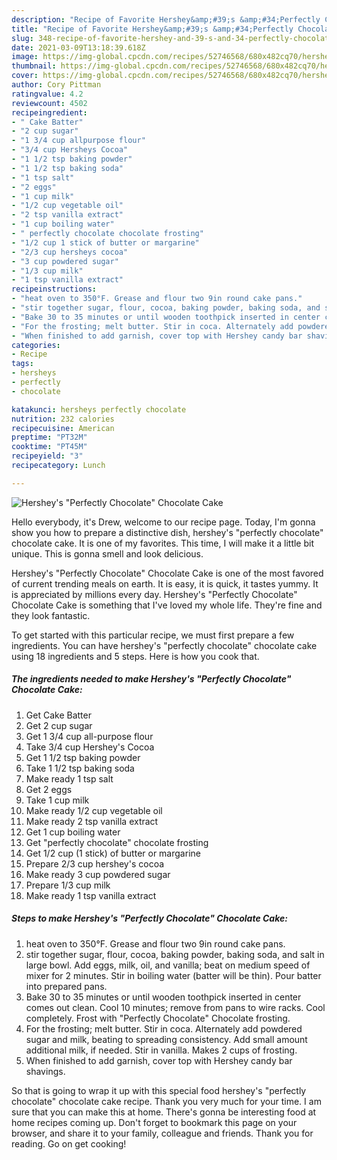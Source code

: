 ```yaml
---
description: "Recipe of Favorite Hershey&amp;#39;s &amp;#34;Perfectly Chocolate&amp;#34; Chocolate Cake"
title: "Recipe of Favorite Hershey&amp;#39;s &amp;#34;Perfectly Chocolate&amp;#34; Chocolate Cake"
slug: 348-recipe-of-favorite-hershey-and-39-s-and-34-perfectly-chocolate-and-34-chocolate-cake
date: 2021-03-09T13:18:39.618Z
image: https://img-global.cpcdn.com/recipes/52746568/680x482cq70/hersheys-perfectly-chocolate-chocolate-cake-recipe-main-photo.jpg
thumbnail: https://img-global.cpcdn.com/recipes/52746568/680x482cq70/hersheys-perfectly-chocolate-chocolate-cake-recipe-main-photo.jpg
cover: https://img-global.cpcdn.com/recipes/52746568/680x482cq70/hersheys-perfectly-chocolate-chocolate-cake-recipe-main-photo.jpg
author: Cory Pittman
ratingvalue: 4.2
reviewcount: 4502
recipeingredient:
- " Cake Batter"
- "2 cup sugar"
- "1 3/4 cup allpurpose flour"
- "3/4 cup Hersheys Cocoa"
- "1 1/2 tsp baking powder"
- "1 1/2 tsp baking soda"
- "1 tsp salt"
- "2 eggs"
- "1 cup milk"
- "1/2 cup vegetable oil"
- "2 tsp vanilla extract"
- "1 cup boiling water"
- " perfectly chocolate chocolate frosting"
- "1/2 cup 1 stick of butter or margarine"
- "2/3 cup hersheys cocoa"
- "3 cup powdered sugar"
- "1/3 cup milk"
- "1 tsp vanilla extract"
recipeinstructions:
- "heat oven to 350°F. Grease and flour two 9in round cake pans."
- "stir together sugar, flour, cocoa, baking powder, baking soda, and salt in large bowl. Add eggs, milk, oil, and vanilla; beat on medium speed of mixer for 2 minutes. Stir in boiling water (batter will be thin). Pour batter into prepared pans."
- "Bake 30 to 35 minutes or until wooden toothpick inserted in center comes out clean. Cool 10 minutes; remove from pans to wire racks. Cool completely. Frost with &#34;Perfectly Chocolate&#34; Chocolate frosting."
- "For the frosting; melt butter. Stir in coca. Alternately add powdered sugar and milk, beating to spreading consistency. Add small amount additional milk, if needed.  Stir in vanilla. Makes 2 cups of frosting."
- "When finished to add garnish, cover top with Hershey candy bar shavings."
categories:
- Recipe
tags:
- hersheys
- perfectly
- chocolate

katakunci: hersheys perfectly chocolate 
nutrition: 232 calories
recipecuisine: American
preptime: "PT32M"
cooktime: "PT45M"
recipeyield: "3"
recipecategory: Lunch

---
```



![Hershey&#39;s &#34;Perfectly Chocolate&#34; Chocolate Cake](https://img-global.cpcdn.com/recipes/52746568/680x482cq70/hersheys-perfectly-chocolate-chocolate-cake-recipe-main-photo.jpg)

Hello everybody, it's Drew, welcome to our recipe page. Today, I'm gonna show you how to prepare a distinctive dish, hershey&#39;s &#34;perfectly chocolate&#34; chocolate cake. It is one of my favorites. This time, I will make it a little bit unique. This is gonna smell and look delicious.

Hershey&#39;s &#34;Perfectly Chocolate&#34; Chocolate Cake is one of the most favored of current trending meals on earth. It is easy, it is quick, it tastes yummy. It is appreciated by millions every day. Hershey&#39;s &#34;Perfectly Chocolate&#34; Chocolate Cake is something that I've loved my whole life. They're fine and they look fantastic.




To get started with this particular recipe, we must first prepare a few ingredients. You can have hershey&#39;s &#34;perfectly chocolate&#34; chocolate cake using 18 ingredients and 5 steps. Here is how you cook that.

<!--inarticleads1-->

##### The ingredients needed to make Hershey&#39;s &#34;Perfectly Chocolate&#34; Chocolate Cake:

1. Get  Cake Batter
1. Get 2 cup sugar
1. Get 1 3/4 cup all-purpose flour
1. Take 3/4 cup Hershey&#39;s Cocoa
1. Get 1 1/2 tsp baking powder
1. Take 1 1/2 tsp baking soda
1. Make ready 1 tsp salt
1. Get 2 eggs
1. Take 1 cup milk
1. Make ready 1/2 cup vegetable oil
1. Make ready 2 tsp vanilla extract
1. Get 1 cup boiling water
1. Get  &#34;perfectly chocolate&#34; chocolate frosting
1. Get 1/2 cup (1 stick) of butter or margarine
1. Prepare 2/3 cup hershey&#39;s cocoa
1. Make ready 3 cup powdered sugar
1. Prepare 1/3 cup milk
1. Make ready 1 tsp vanilla extract




<!--inarticleads2-->

##### Steps to make Hershey&#39;s &#34;Perfectly Chocolate&#34; Chocolate Cake:

1. heat oven to 350°F. Grease and flour two 9in round cake pans.
1. stir together sugar, flour, cocoa, baking powder, baking soda, and salt in large bowl. Add eggs, milk, oil, and vanilla; beat on medium speed of mixer for 2 minutes. Stir in boiling water (batter will be thin). Pour batter into prepared pans.
1. Bake 30 to 35 minutes or until wooden toothpick inserted in center comes out clean. Cool 10 minutes; remove from pans to wire racks. Cool completely. Frost with &#34;Perfectly Chocolate&#34; Chocolate frosting.
1. For the frosting; melt butter. Stir in coca. Alternately add powdered sugar and milk, beating to spreading consistency. Add small amount additional milk, if needed.  Stir in vanilla. Makes 2 cups of frosting.
1. When finished to add garnish, cover top with Hershey candy bar shavings.




So that is going to wrap it up with this special food hershey&#39;s &#34;perfectly chocolate&#34; chocolate cake recipe. Thank you very much for your time. I am sure that you can make this at home. There's gonna be interesting food at home recipes coming up. Don't forget to bookmark this page on your browser, and share it to your family, colleague and friends. Thank you for reading. Go on get cooking!
